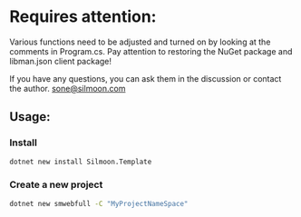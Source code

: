# Requires attention:

Various functions need to be adjusted and turned on by looking at the comments in Program.cs.
Pay attention to restoring the NuGet package and libman.json client package!

If you have any questions, you can ask them in the discussion or contact the author.
sone@silmoon.com


## Usage:

### Install
```cmd
dotnet new install Silmoon.Template
```

### Create a new project
```cmd
dotnet new smwebfull -C "MyProjectNameSpace"
```